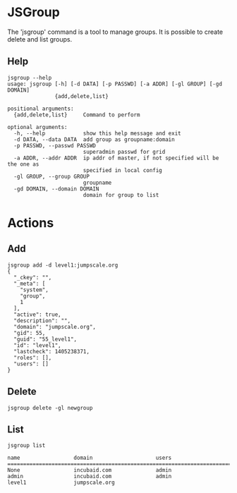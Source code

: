 JSGroup
=======

The 'jsgroup' command is a tool to manage groups. It is possible to
create delete and list groups.

Help
----

~~~~ {.sourceCode .python}
jsgroup --help
usage: jsgroup [-h] [-d DATA] [-p PASSWD] [-a ADDR] [-gl GROUP] [-gd DOMAIN]
               {add,delete,list}

positional arguments:
  {add,delete,list}     Command to perform

optional arguments:
  -h, --help            show this help message and exit
  -d DATA, --data DATA  add group as groupname:domain
  -p PASSWD, --passwd PASSWD
                        superadmin passwd for grid
  -a ADDR, --addr ADDR  ip addr of master, if not specified will be the one as
                        specified in local config
  -gl GROUP, --group GROUP
                        groupname
  -gd DOMAIN, --domain DOMAIN
                        domain for group to list
~~~~

Actions
=======

Add
---

~~~~ {.sourceCode .python}
jsgroup add -d level1:jumpscale.org
{
  "_ckey": "", 
  "_meta": [
    "system", 
    "group", 
    1
  ], 
  "active": true, 
  "description": "", 
  "domain": "jumpscale.org", 
  "gid": 55, 
  "guid": "55_level1", 
  "id": "level1", 
  "lastcheck": 1405238371, 
  "roles": [], 
  "users": []
}
~~~~

Delete
------

~~~~ {.sourceCode .python}
jsgroup delete -gl newgroup
~~~~

List
----

~~~~ {.sourceCode .python}
jsgroup list

name                 domain                    users
================================================================================ 
None                 incubaid.com              admin
admin                incubaid.com              admin
level1               jumpscale.org
~~~~
